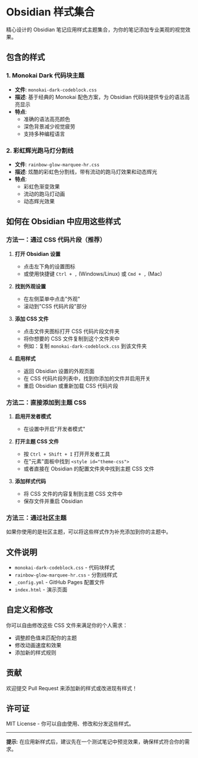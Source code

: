 # Obsidian 样式集合

精心设计的 Obsidian 笔记应用样式主题集合，为你的笔记添加专业美观的视觉效果。

## 包含的样式

### 1. Monokai Dark 代码块主题
- **文件**: `monokai-dark-codeblock.css`
- **描述**: 基于经典的 Monokai 配色方案，为 Obsidian 代码块提供专业的语法高亮显示
- **特点**:
  - 准确的语法高亮颜色
  - 深色背景减少视觉疲劳
  - 支持多种编程语言

### 2. 彩虹辉光跑马灯分割线
- **文件**: `rainbow-glow-marquee-hr.css`
- **描述**: 炫酷的彩虹色分割线，带有流动的跑马灯效果和动态辉光
- **特点**:
  - 彩虹色渐变效果
  - 流动的跑马灯动画
  - 动态辉光效果

## 如何在 Obsidian 中应用这些样式

### 方法一：通过 CSS 代码片段（推荐）

1. **打开 Obsidian 设置**
   - 点击左下角的设置图标
   - 或使用快捷键 `Ctrl + ,` (Windows/Linux) 或 `Cmd + ,` (Mac)

2. **找到外观设置**
   - 在左侧菜单中点击"外观"
   - 滚动到"CSS 代码片段"部分

3. **添加 CSS 文件**
   - 点击文件夹图标打开 CSS 代码片段文件夹
   - 将你想要的 CSS 文件复制到这个文件夹中
   - 例如：复制 `monokai-dark-codeblock.css` 到该文件夹

4. **启用样式**
   - 返回 Obsidian 设置的外观页面
   - 在 CSS 代码片段列表中，找到你添加的文件并启用开关
   - 重启 Obsidian 或重新加载 CSS 代码片段

### 方法二：直接添加到主题 CSS

1. **启用开发者模式**
   - 在设置中开启"开发者模式"

2. **打开主题 CSS 文件**
   - 按 `Ctrl + Shift + I` 打开开发者工具
   - 在"元素"面板中找到 `<style id="theme-css">`
   - 或者直接在 Obsidian 的配置文件夹中找到主题 CSS 文件

3. **添加样式代码**
   - 将 CSS 文件的内容复制到主题 CSS 文件中
   - 保存文件并重启 Obsidian

### 方法三：通过社区主题

如果你使用的是社区主题，可以将这些样式作为补充添加到你的主题中。

## 文件说明

- `monokai-dark-codeblock.css` - 代码块样式
- `rainbow-glow-marquee-hr.css` - 分割线样式
- `_config.yml` - GitHub Pages 配置文件
- `index.html` - 演示页面

## 自定义和修改

你可以自由修改这些 CSS 文件来满足你的个人需求：

- 调整颜色值来匹配你的主题
- 修改动画速度和效果
- 添加新的样式规则

## 贡献

欢迎提交 Pull Request 来添加新的样式或改进现有样式！

## 许可证

MIT License - 你可以自由使用、修改和分发这些样式。

---

**提示**: 在应用新样式后，建议先在一个测试笔记中预览效果，确保样式符合你的需求。